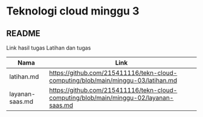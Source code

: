 
# Teknologi cloud minggu 3

## README

Link hasil tugas Latihan dan tugas

| Nama | Link |
| ------ | ------ |
| latihan.md | https://github.com/215411116/tekn-cloud-computing/blob/main/minggu-03/latihan.md |
| layanan-saas.md | https://github.com/215411116/tekn-cloud-computing/blob/main/minggu-02/layanan-saas.md |
